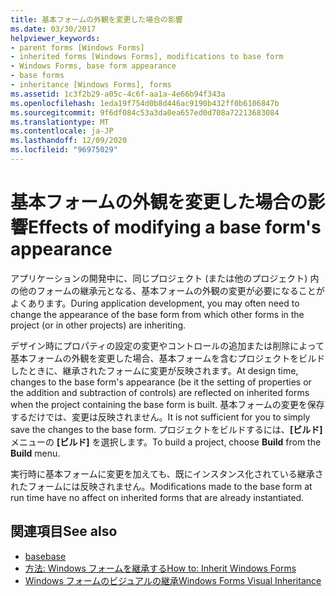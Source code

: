 ```yaml
---
title: 基本フォームの外観を変更した場合の影響
ms.date: 03/30/2017
helpviewer_keywords:
- parent forms [Windows Forms]
- inherited forms [Windows Forms], modifications to base form
- Windows Forms, base form appearance
- base forms
- inheritance [Windows Forms], forms
ms.assetid: 1c3f2b29-a05c-4c6f-aa1a-4e66b94f343a
ms.openlocfilehash: 1eda19f754d0b8d446ac9190b432ff0b6106847b
ms.sourcegitcommit: 9f6df084c53a3da0ea657ed0d708a72213683084
ms.translationtype: MT
ms.contentlocale: ja-JP
ms.lasthandoff: 12/09/2020
ms.locfileid: "96975029"
---
```

# <a name="effects-of-modifying-a-base-forms-appearance"></a><span data-ttu-id="ab205-102">基本フォームの外観を変更した場合の影響</span><span class="sxs-lookup"><span data-stu-id="ab205-102">Effects of modifying a base form's appearance</span></span>

<span data-ttu-id="ab205-103">アプリケーションの開発中に、同じプロジェクト (または他のプロジェクト) 内の他のフォームの継承元となる、基本フォームの外観の変更が必要になることがよくあります。</span><span class="sxs-lookup"><span data-stu-id="ab205-103">During application development, you may often need to change the appearance of the base form from which other forms in the project (or in other projects) are inheriting.</span></span>

<span data-ttu-id="ab205-104">デザイン時にプロパティの設定の変更やコントロールの追加または削除によって基本フォームの外観を変更した場合、基本フォームを含むプロジェクトをビルドしたときに、継承されたフォームに変更が反映されます。</span><span class="sxs-lookup"><span data-stu-id="ab205-104">At design time, changes to the base form's appearance (be it the setting of properties or the addition and subtraction of controls) are reflected on inherited forms when the project containing the base form is built.</span></span> <span data-ttu-id="ab205-105">基本フォームの変更を保存するだけでは、変更は反映されません。</span><span class="sxs-lookup"><span data-stu-id="ab205-105">It is not sufficient for you to simply save the changes to the base form.</span></span> <span data-ttu-id="ab205-106">プロジェクトをビルドするには、**[ビルド]** メニューの **[ビルド]** を選択します。</span><span class="sxs-lookup"><span data-stu-id="ab205-106">To build a project, choose **Build** from the **Build** menu.</span></span>

<span data-ttu-id="ab205-107">実行時に基本フォームに変更を加えても、既にインスタンス化されている継承されたフォームには反映されません。</span><span class="sxs-lookup"><span data-stu-id="ab205-107">Modifications made to the base form at run time have no affect on inherited forms that are already instantiated.</span></span>

## <a name="see-also"></a><span data-ttu-id="ab205-108">関連項目</span><span class="sxs-lookup"><span data-stu-id="ab205-108">See also</span></span>

- [<span data-ttu-id="ab205-109">base</span><span class="sxs-lookup"><span data-stu-id="ab205-109">base</span></span>](/dotnet/csharp/language-reference/keywords/base)
- [<span data-ttu-id="ab205-110">方法: Windows フォームを継承する</span><span class="sxs-lookup"><span data-stu-id="ab205-110">How to: Inherit Windows Forms</span></span>](how-to-inherit-windows-forms.md)
- [<span data-ttu-id="ab205-111">Windows フォームのビジュアルの継承</span><span class="sxs-lookup"><span data-stu-id="ab205-111">Windows Forms Visual Inheritance</span></span>](windows-forms-visual-inheritance.md)
